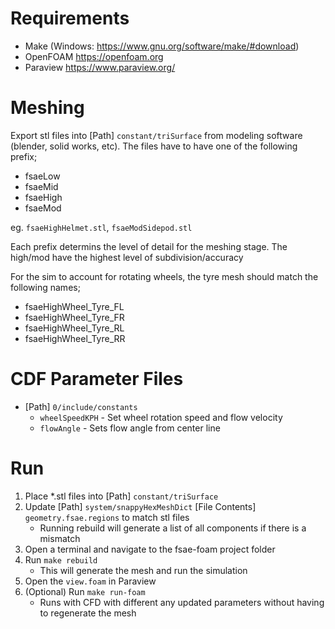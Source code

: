 # Requirements
* Make (Windows: https://www.gnu.org/software/make/#download)
* OpenFOAM https://openfoam.org
* Paraview https://www.paraview.org/

# Meshing
Export stl files into [Path] `constant/triSurface` from modeling software (blender, solid works, etc). The files have to have one of the following prefix;
* fsaeLow
* fsaeMid
* fsaeHigh
* fsaeMod

eg. `fsaeHighHelmet.stl`, `fsaeModSidepod.stl`

Each prefix determins the level of detail for the meshing stage. The high/mod have the highest level of subdivision/accuracy

For the sim to account for rotating wheels, the tyre mesh should match the following names;
* fsaeHighWheel_Tyre_FL
* fsaeHighWheel_Tyre_FR
* fsaeHighWheel_Tyre_RL
* fsaeHighWheel_Tyre_RR

# CDF Parameter Files
* [Path] `0/include/constants`
    * `wheelSpeedKPH` - Set wheel rotation speed and flow velocity
    * `flowAngle` - Sets flow angle from center line

# Run
1. Place *.stl files into [Path] `constant/triSurface`
2. Update [Path] `system/snappyHexMeshDict` [File Contents] `geometry.fsae.regions` to match stl files
    * Running rebuild will generate a list of all components if there is a mismatch
3. Open a terminal and navigate to the fsae-foam project folder
4. Run `make rebuild`
    * This will generate the mesh and run the simulation
5. Open the `view.foam` in Paraview
6. (Optional) Run `make run-foam` 
    * Runs with CFD with different any updated parameters without having to regenerate the mesh

